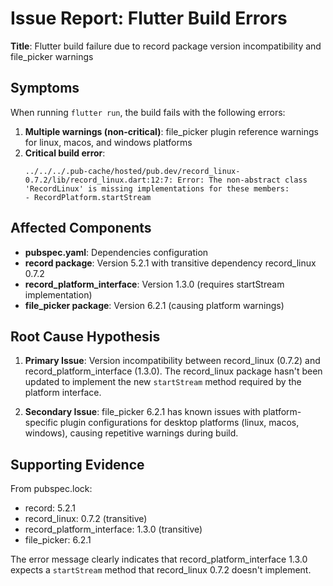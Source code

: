 # Issue Report: Flutter Build Errors

**Title**: Flutter build failure due to record package version incompatibility and file_picker warnings

## Symptoms

When running `flutter run`, the build fails with the following errors:

1. **Multiple warnings (non-critical)**: file_picker plugin reference warnings for linux, macos, and windows platforms
2. **Critical build error**: 
   ```
   ../../../.pub-cache/hosted/pub.dev/record_linux-0.7.2/lib/record_linux.dart:12:7: Error: The non-abstract class 'RecordLinux' is missing implementations for these members:
   - RecordPlatform.startStream
   ```

## Affected Components

- **pubspec.yaml**: Dependencies configuration
- **record package**: Version 5.2.1 with transitive dependency record_linux 0.7.2
- **record_platform_interface**: Version 1.3.0 (requires startStream implementation)
- **file_picker package**: Version 6.2.1 (causing platform warnings)

## Root Cause Hypothesis

1. **Primary Issue**: Version incompatibility between record_linux (0.7.2) and record_platform_interface (1.3.0). The record_linux package hasn't been updated to implement the new `startStream` method required by the platform interface.

2. **Secondary Issue**: file_picker 6.2.1 has known issues with platform-specific plugin configurations for desktop platforms (linux, macos, windows), causing repetitive warnings during build.

## Supporting Evidence

From pubspec.lock:
- record: 5.2.1
- record_linux: 0.7.2 (transitive)
- record_platform_interface: 1.3.0 (transitive)
- file_picker: 6.2.1

The error message clearly indicates that record_platform_interface 1.3.0 expects a `startStream` method that record_linux 0.7.2 doesn't implement.